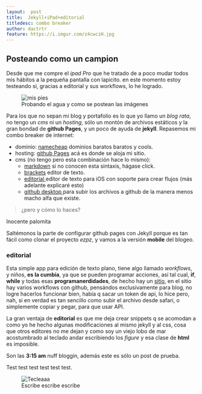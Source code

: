 ```yaml
---
layout:  post
title:  Jekyll+iPad+editorial
titledesc: combo breaker
author: dactrtr
feature: https://i.imgur.com/z4cwciH.jpg
---
```


## Posteando como un campion

Desde que me compre el *ipad Pro* que he tratado de a poco mudar todos mis hábitos a la pequeña pantalla con lapicito. en este momento estoy testeando si, gracias a editorial y sus workflows, lo he logrado.

<figure class="figimg">
	<img src="https://i.imgur.com/v7gT2rE.gif" alt ="mis pies">
<figcaption>
Probando el agua y como se postean las imágenes 
</figcaption>
</figure>

Para los que no sepan mi blog y portafolio es lo que yo llamo un *blog rata*,  no tengo un *cms* ni un *hosting*, sólo un montón de archivos estáticos y la gran bondad de **github Pages**, y un poco de ayuda de **jekyll**.
Repasemos mi combo breaker de internet:

- dominio: [namecheap](Http://www.namecheap.com) dominios baratos baratos y cools.
- hosting: [github Pages](https://pages.github.com/) acá es donde se aloja mi sitio.
- cms (no tengo pero esta combinación hace lo mismo):
	- [markdown](https://daringfireball.net/projects/markdown/syntax) si no conocen esta sintaxis, hágase click.
	- [brackets](http://brackets.io/) editor de texto.
	- [editorial ](http://omz-software.com/editorial/) editor de texto para iOS con soporte para crear flujos (más adelante explicaré esto)
	- [github desktop ](https://desktop.github.com/) para subir los archivos a github de la manera menos macho alfa que existe.

> ¿pero y cómo lo haces?

Inocente palomita

Saltémonos la parte de configurar github pages con Jekyll porque es tan fácil como clonar el proyecto *ezpz*, y vamos a la versión **mobile** del blogeo.

###  editorial

Esta simple app para edición de texto plano, tiene algo llamado *workflows*, y niños, **es la cumbia**, ya que se pueden programar acciones, así tal cual, **if**, **while** y todas esas **programanerdidades**, de hecho hay un [sitio](www.editorial-workflows.com), en el sitio hay varios workflows con github, pensándos exclusivamente para blog, no logre hacerlos funcionar bien, había q sacar un token de api, lo hice pero, nah, si en verdad es tan sencillo como subir el archivo desde safari, o simplemente copiar y pegar, para que usar API.

La gran ventaja de **editorial** es que me deja crear snippets q se acomodan a como yo he hecho algunas modificaciones al mismo jekyll y al css, cosa que otros editores no me dejan y como soy un viejo lobo de mar acostumbrado al teclado andar escribiendo los *figure* y esa clase de **html** es imposible.

Son las **3:15 am** nuff bloggin, además este es sólo un post de prueba.

Test test test test test test.

<figure class="figimg">
	<img src="https://media.giphy.com/media/XIqCQx02E1U9W/giphy-downsized.gif" alt ="Tecleaaa">
<figcaption>
Escribe escribe escribe
</figcaption>
</figure>



